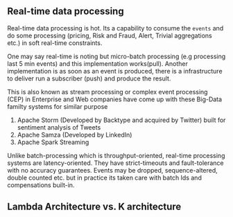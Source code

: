 Real-time data processing
-------------------------

Real-time data processing is hot.  Its a capability to consume the `events` and do some processing (pricing, Risk and Fraud, Alert, Trivial aggregations etc.) in soft real-time constraints.

One may say real-time is noting but micro-batch processing (e.g processing last 5 min events) and this implementation works(pull).  Another implementation is as soon as an event is produced, there is a infrastructure to deliver run a subscriber (push) and produce the result.

This is also known as stream processing or complex event processing (CEP) in Enterprise and Web companies have come up with these Big-Data familty systems for similar purpose

1. Apache Storm (Developed by Backtype and acquired by Twitter) built for sentiment analysis of Tweets
2. Apache Samza (Developed by LinkedIn)
3. Apache Spark Streaming

Unlike batch-processing which is throughput-oriented, real-time processing systems are latency-oriented.  They have strict-timeouts and fault-tolerance with no accuracy guarantees.  Events may be dropped, sequence-altered, double counted etc. but in practice its taken care with batch Ids and compensations built-in.

Lambda Architecture vs. K architecture
--------------------------------------
